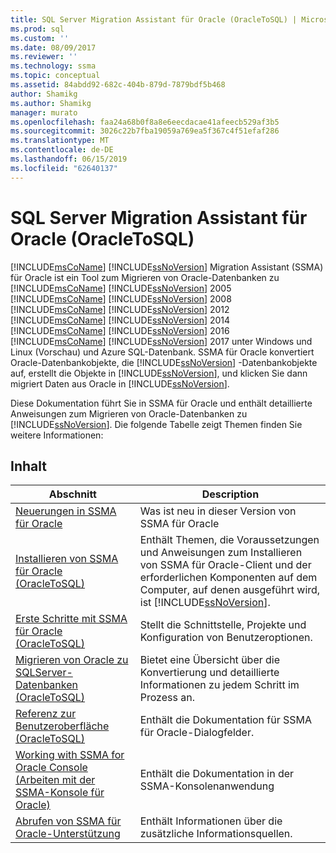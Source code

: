 ```yaml
---
title: SQL Server Migration Assistant für Oracle (OracleToSQL) | Microsoft-Dokumentation
ms.prod: sql
ms.custom: ''
ms.date: 08/09/2017
ms.reviewer: ''
ms.technology: ssma
ms.topic: conceptual
ms.assetid: 84abdd92-682c-404b-879d-7879bdf5b468
author: Shamikg
ms.author: Shamikg
manager: murato
ms.openlocfilehash: faa24a68b0f8a8e6eecdacae41afeecb529af3b5
ms.sourcegitcommit: 3026c22b7fba19059a769ea5f367c4f51efaf286
ms.translationtype: MT
ms.contentlocale: de-DE
ms.lasthandoff: 06/15/2019
ms.locfileid: "62640137"
---
```

# <a name="sql-server-migration-assistant-for-oracle-oracletosql"></a>SQL Server Migration Assistant für Oracle (OracleToSQL)
[!INCLUDE[msCoName](../../includes/msconame_md.md)] [!INCLUDE[ssNoVersion](../../includes/ssnoversion-md.md)] Migration Assistant (SSMA) für Oracle ist ein Tool zum Migrieren von Oracle-Datenbanken zu [!INCLUDE[msCoName](../../includes/msconame_md.md)] [!INCLUDE[ssNoVersion](../../includes/ssnoversion-md.md)] 2005 [!INCLUDE[msCoName](../../includes/msconame_md.md)] [!INCLUDE[ssNoVersion](../../includes/ssnoversion-md.md)] 2008 [!INCLUDE[msCoName](../../includes/msconame_md.md)] [!INCLUDE[ssNoVersion](../../includes/ssnoversion-md.md)] 2012 [!INCLUDE[msCoName](../../includes/msconame_md.md)] [!INCLUDE[ssNoVersion](../../includes/ssnoversion-md.md)] 2014 [!INCLUDE[msCoName](../../includes/msconame_md.md)] [!INCLUDE[ssNoVersion](../../includes/ssnoversion-md.md)] 2016 [!INCLUDE[msCoName](../../includes/msconame_md.md)] [!INCLUDE[ssNoVersion](../../includes/ssnoversion-md.md)] 2017 unter Windows und Linux (Vorschau) und Azure SQL-Datenbank. SSMA für Oracle konvertiert Oracle-Datenbankobjekte, die [!INCLUDE[ssNoVersion](../../includes/ssnoversion-md.md)] -Datenbankobjekte auf, erstellt die Objekte in [!INCLUDE[ssNoVersion](../../includes/ssnoversion-md.md)], und klicken Sie dann migriert Daten aus Oracle in [!INCLUDE[ssNoVersion](../../includes/ssnoversion-md.md)].  
  
Diese Dokumentation führt Sie in SSMA für Oracle und enthält detaillierte Anweisungen zum Migrieren von Oracle-Datenbanken zu [!INCLUDE[ssNoVersion](../../includes/ssnoversion-md.md)]. Die folgende Tabelle zeigt Themen finden Sie weitere Informationen:  
  
## <a name="contents"></a>Inhalt  
  
|Abschnitt|Description|  
|-----------|---------------|  
|[Neuerungen in SSMA für Oracle](https://msdn.microsoft.com/f305ebb6-7393-4a43-abb3-6332b739d690)|Was ist neu in dieser Version von SSMA für Oracle|  
|[Installieren von SSMA für Oracle &#40;OracleToSQL&#41;](../../ssma/oracle/installing-ssma-for-oracle-oracletosql.md)|Enthält Themen, die Voraussetzungen und Anweisungen zum Installieren von SSMA für Oracle-Client und der erforderlichen Komponenten auf dem Computer, auf denen ausgeführt wird, ist [!INCLUDE[ssNoVersion](../../includes/ssnoversion-md.md)].|  
|[Erste Schritte mit SSMA für Oracle &#40;OracleToSQL&#41;](../../ssma/oracle/getting-started-with-ssma-for-oracle-oracletosql.md)|Stellt die Schnittstelle, Projekte und Konfiguration von Benutzeroptionen.|  
|[Migrieren von Oracle zu SQLServer-Datenbanken &#40;OracleToSQL&#41;](../../ssma/oracle/migrating-oracle-databases-to-sql-server-oracletosql.md)|Bietet eine Übersicht über die Konvertierung und detaillierte Informationen zu jedem Schritt im Prozess an.|  
|[Referenz zur Benutzeroberfläche &#40;OracleToSQL&#41;](../../ssma/oracle/user-interface-reference-oracletosql.md)|Enthält die Dokumentation für SSMA für Oracle-Dialogfelder.|  
|[Working with SSMA for Oracle Console (Arbeiten mit der SSMA-Konsole für Oracle)](working-with-ssma-for-oracle-console-oracletosql.md)|Enthält die Dokumentation in der SSMA-Konsolenanwendung|  
|[Abrufen von SSMA für Oracle-Unterstützung](https://go.microsoft.com/fwlink/?LinkID=708538&clcid=0x409)|Enthält Informationen über die zusätzliche Informationsquellen.|  
  
